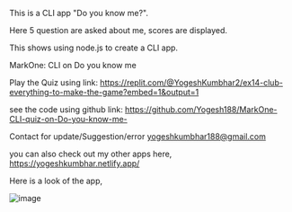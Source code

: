 This is a CLI app "Do you know me?".

Here 5 question are asked about me, scores are displayed.

This shows using node.js to create a CLI app.

MarkOne: CLI on Do you know me

Play the Quiz using link: 
https://replit.com/@YogeshKumbhar2/ex14-club-everything-to-make-the-game?embed=1&output=1

see the code using github link:
https://github.com/Yogesh188/MarkOne-CLI-quiz-on-Do-you-know-me-

Contact for update/Suggestion/error
yogeshkumbhar188@gmail.com

you can also check out my other apps here,
https://yogeshkumbhar.netlify.app/


Here is a look of the app,

![image](https://user-images.githubusercontent.com/111835554/211274766-0af8bd78-3d61-41eb-acca-a461b5b27b53.png)
